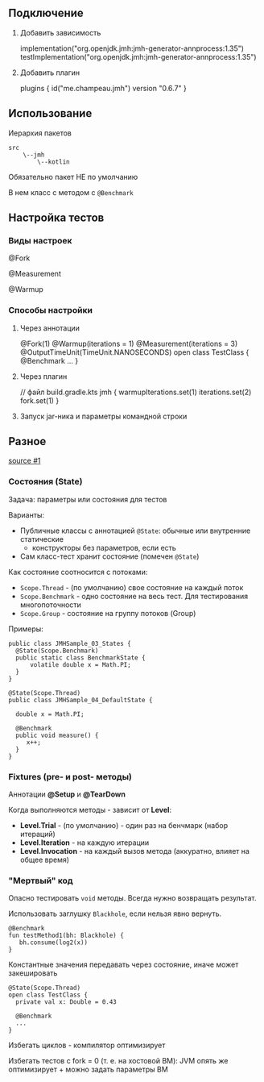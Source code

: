 ## Подключение

1. Добавить зависимость


    implementation("org.openjdk.jmh:jmh-generator-annprocess:1.35")
    testImplementation("org.openjdk.jmh:jmh-generator-annprocess:1.35")

2. Добавить плагин


    plugins {
        id("me.champeau.jmh") version "0.6.7"
    }

## Использование

Иерархия пакетов

    src
        \--jmh
            \--kotlin

Обязательно пакет НЕ по умолчанию

В нем класс с методом с `@Benchmark`


## Настройка тестов

### Виды настроек

@Fork

@Measurement

@Warmup

### Способы настройки

1. Через аннотации


    @Fork(1)
    @Warmup(iterations = 1)
    @Measurement(iterations = 3)
    @OutputTimeUnit(TimeUnit.NANOSECONDS)
    open class TestClass {
        @Benchmark
        ...
    }

2. Через плагин 


    // файл build.gradle.kts
    jmh {
        warmupIterations.set(1)
        iterations.set(2)
        fork.set(1)
    }

3. Запуск jar-ника и параметры командной строки

## Разное

[source #1](https://web.archive.org/web/20181018130828/http://java-performance.info:80/jmh)

### Состояния (State)

Задача: параметры или состояния для тестов

Варианты:

* Публичные классы с аннотацией `@State`: обычные или внутренние статические
  * конструкторы без параметров, если есть
* Сам класс-тест хранит состояние (помечен `@State`)

Как состояние соотносится с потоками:
* `Scope.Thread` - (по умолчанию) свое состояние на каждый поток
* `Scope.Benchmark` - одно состояние на весь тест. Для тестирования многопоточности
* `Scope.Group` - состояние на группу потоков (Group)

Примеры:

    public class JMHSample_03_States {
      @State(Scope.Benchmark)
      public static class BenchmarkState {
          volatile double x = Math.PI;
      }
    }

    @State(Scope.Thread)
    public class JMHSample_04_DefaultState {

      double x = Math.PI;

      @Benchmark
      public void measure() {
         x++;
      }
    }


### Fixtures (pre- и post- методы)

Аннотации **@Setup** и **@TearDown**

Когда выполняются методы - зависит от **Level**:
* **Level.Trial** - (по умолчанию) - один раз на бенчмарк (набор итераций)
* **Level.Iteration** - на каждую итерации
* **Level.Invocation** - на каждый вызов метода (аккуратно, влияет на общее время)

### "Мертвый" код

Опасно тестировать `void` методы. Всегда нужно возвращать результат.

Использовать заглушку `Blackhole`, если нельзя явно вернуть.

    @Benchmark
    fun testMethod1(bh: Blackhole) {
       bh.consume(log2(x))
    }
    
Константные значения передавать через состояние, иначе может закешировать

    @State(Scope.Thread)
    open class TestClass {
      private val x: Double = 0.43
        
      @Benchmark
      ...
    }

Избегать циклов - компилятор оптимизирует

Избегать тестов с fork = 0 (т. е. на хостовой ВМ): JVM опять же оптимизирует + можно задать параметры ВМ


    
